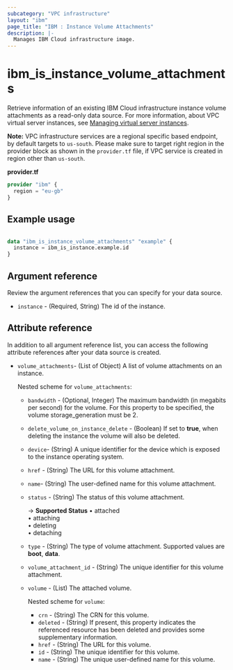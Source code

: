 ```yaml
---
subcategory: "VPC infrastructure"
layout: "ibm"
page_title: "IBM : Instance Volume Attachments"
description: |-
  Manages IBM Cloud infrastructure image.
---
```


# ibm_is_instance_volume_attachments
Retrieve information of an existing IBM Cloud infrastructure instance volume attachments as a read-only data source. For more information, about VPC virtual server instances, see [Managing virtual server instances](https://cloud.ibm.com/docs/vpc?topic=vpc-managing-virtual-server-instances).

**Note:** 
VPC infrastructure services are a regional specific based endpoint, by default targets to `us-south`. Please make sure to target right region in the provider block as shown in the `provider.tf` file, if VPC service is created in region other than `us-south`.

**provider.tf**

```terraform
provider "ibm" {
  region = "eu-gb"
}
```

## Example usage

```terraform

data "ibm_is_instance_volume_attachments" "example" {
  instance = ibm_is_instance.example.id
}

```

## Argument reference
Review the argument references that you can specify for your data source.

- `instance` - (Required, String) The id of the instance.

## Attribute reference
In addition to all argument reference list, you can access the following attribute references after your data source is created.

- `volume_attachments`- (List of Object) A list of volume attachments on an instance.
   
   Nested scheme for `volume_attachments`:
  - `bandwidth` - (Optional, Integer) The maximum bandwidth (in megabits per second) for the volume. For this property to be specified, the volume storage_generation must be 2.
  - `delete_volume_on_instance_delete` - (Boolean) If set to **true**, when deleting the instance the volume will also be deleted.
  - `device`-  (String) A unique identifier for the device which is exposed to the instance operating system.
  - `href` - (String) The URL for this volume attachment.
  - `name`-  (String) The user-defined name for this volume attachment.
  - `status` - (String) The status of this volume attachment. 
  
      -> **Supported Status** 
        &#x2022; attached</br>
        &#x2022; attaching</br>
        &#x2022; deleting</br>
        &#x2022; detaching

  - `type` - (String) The type of volume attachment. Supported values are **boot**, **data**.
  - `volume_attachment_id` - (String) The unique identifier for this volume attachment.
  - `volume` - (List) The attached volume.

    Nested scheme for `volume`:
    - `crn` - (String) The CRN for this volume.
    - `deleted` - (String) If present, this property indicates the referenced resource has been deleted and provides some supplementary information.
    - `href` - (String) The URL for this volume.
    - `id` - (String) The unique identifier for this volume.
    - `name` - (String) The unique user-defined name for this volume.
